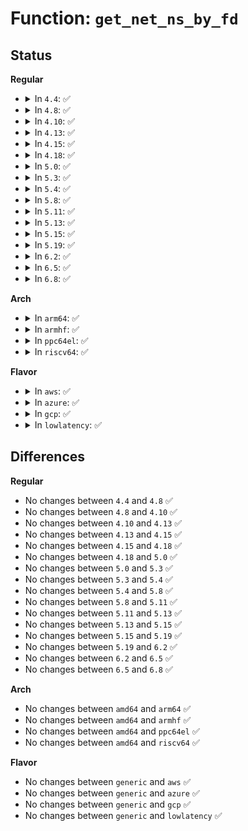 # Function: <code>get_net_ns_by_fd</code>

## Status
<b>Regular</b>
<ul>
<li>
<details>
<summary>In <code>4.4</code>: ✅</summary>

```c
struct net *get_net_ns_by_fd(int fd);
```

**Collision:** Unique Global

**Inline:** No

**Transformation:** False

**Instances:**

```
In net/core/net_namespace.c (ffffffff8170fc40)
Location: net/core/net_namespace.c:466
Inline: False
Direct callers:
  - net/core/net_namespace.c:rtnl_net_newid
  - net/core/net_namespace.c:rtnl_net_getid
```
**Symbols:**

```
ffffffff8170fc40-ffffffff8170fc8b: get_net_ns_by_fd (STB_GLOBAL)
```
</details>
</li>
<li>
<details>
<summary>In <code>4.8</code>: ✅</summary>

```c
struct net *get_net_ns_by_fd(int fd);
```

**Collision:** Unique Global

**Inline:** No

**Transformation:** False

**Instances:**

```
In net/core/net_namespace.c (ffffffff81777570)
Location: net/core/net_namespace.c:466
Inline: False
Direct callers:
  - net/core/net_namespace.c:rtnl_net_getid
  - net/core/net_namespace.c:rtnl_net_newid
```
**Symbols:**

```
ffffffff81777570-ffffffff817775c4: get_net_ns_by_fd (STB_GLOBAL)
```
</details>
</li>
<li>
<details>
<summary>In <code>4.10</code>: ✅</summary>

```c
struct net *get_net_ns_by_fd(int fd);
```

**Collision:** Unique Global

**Inline:** No

**Transformation:** False

**Instances:**

```
In net/core/net_namespace.c (ffffffff817a45f0)
Location: net/core/net_namespace.c:497
Inline: False
Direct callers:
  - net/core/net_namespace.c:rtnl_net_getid
  - net/core/net_namespace.c:rtnl_net_newid
```
**Symbols:**

```
ffffffff817a45f0-ffffffff817a464a: get_net_ns_by_fd (STB_GLOBAL)
```
</details>
</li>
<li>
<details>
<summary>In <code>4.13</code>: ✅</summary>

```c
struct net *get_net_ns_by_fd(int fd);
```

**Collision:** Unique Global

**Inline:** No

**Transformation:** False

**Instances:**

```
In net/core/net_namespace.c (ffffffff817c2790)
Location: net/core/net_namespace.c:536
Inline: False
Direct callers:
  - net/core/net_namespace.c:rtnl_net_getid
  - net/core/net_namespace.c:rtnl_net_newid
```
**Symbols:**

```
ffffffff817c2790-ffffffff817c27e4: get_net_ns_by_fd (STB_GLOBAL)
```
</details>
</li>
<li>
<details>
<summary>In <code>4.15</code>: ✅</summary>

```c
struct net *get_net_ns_by_fd(int fd);
```

**Collision:** Unique Global

**Inline:** No

**Transformation:** False

**Instances:**

```
In net/core/net_namespace.c (ffffffff8183c0d0)
Location: net/core/net_namespace.c:537
Inline: False
Direct callers:
  - net/core/net_namespace.c:rtnl_net_getid
  - net/core/net_namespace.c:rtnl_net_newid
```
**Symbols:**

```
ffffffff8183c0d0-ffffffff8183c124: get_net_ns_by_fd (STB_GLOBAL)
```
</details>
</li>
<li>
<details>
<summary>In <code>4.18</code>: ✅</summary>

```c
struct net *get_net_ns_by_fd(int fd);
```

**Collision:** Unique Global

**Inline:** No

**Transformation:** False

**Instances:**

```
In net/core/net_namespace.c (ffffffff81886890)
Location: net/core/net_namespace.c:599
Inline: False
Direct callers:
  - net/core/net_namespace.c:rtnl_net_getid
  - net/core/net_namespace.c:rtnl_net_newid
```
**Symbols:**

```
ffffffff81886890-ffffffff818868e1: get_net_ns_by_fd (STB_GLOBAL)
```
</details>
</li>
<li>
<details>
<summary>In <code>5.0</code>: ✅</summary>

```c
struct net *get_net_ns_by_fd(int fd);
```

**Collision:** Unique Global

**Inline:** No

**Transformation:** False

**Instances:**

```
In net/core/net_namespace.c (ffffffff818a6f80)
Location: net/core/net_namespace.c:599
Inline: False
Direct callers:
  - net/core/net_namespace.c:rtnl_net_getid
  - net/core/net_namespace.c:rtnl_net_newid
```
**Symbols:**

```
ffffffff818a6f80-ffffffff818a6fd1: get_net_ns_by_fd (STB_GLOBAL)
```
</details>
</li>
<li>
<details>
<summary>In <code>5.3</code>: ✅</summary>

```c
struct net *get_net_ns_by_fd(int fd);
```

**Collision:** Unique Global

**Inline:** No

**Transformation:** False

**Instances:**

```
In net/core/net_namespace.c (ffffffff818f2680)
Location: net/core/net_namespace.c:643
Inline: False
Direct callers:
  - net/core/net_namespace.c:rtnl_net_getid
  - net/core/net_namespace.c:rtnl_net_newid
  - net/core/flow_dissector.c:skb_flow_dissector_prog_query
```
**Symbols:**

```
ffffffff818f2680-ffffffff818f26dd: get_net_ns_by_fd (STB_GLOBAL)
```
</details>
</li>
<li>
<details>
<summary>In <code>5.4</code>: ✅</summary>

```c
struct net *get_net_ns_by_fd(int fd);
```

**Collision:** Unique Global

**Inline:** No

**Transformation:** False

**Instances:**

```
In net/core/net_namespace.c (ffffffff819245e0)
Location: net/core/net_namespace.c:646
Inline: False
Direct callers:
  - net/core/net_namespace.c:rtnl_net_getid
  - net/core/net_namespace.c:rtnl_net_newid
  - net/core/flow_dissector.c:skb_flow_dissector_prog_query
```
**Symbols:**

```
ffffffff819245e0-ffffffff8192463d: get_net_ns_by_fd (STB_GLOBAL)
```
</details>
</li>
<li>
<details>
<summary>In <code>5.8</code>: ✅</summary>

```c
struct net *get_net_ns_by_fd(int fd);
```

**Collision:** Unique Global

**Inline:** No

**Transformation:** False

**Instances:**

```
In net/core/net_namespace.c (ffffffff819f8ed0)
Location: net/core/net_namespace.c:652
Inline: False
Direct callers:
  - kernel/bpf/net_namespace.c:netns_bpf_link_create
  - kernel/bpf/net_namespace.c:netns_bpf_prog_query
  - net/core/net_namespace.c:rtnl_net_getid
  - net/core/net_namespace.c:rtnl_net_newid
  - net/core/devlink.c:devlink_netns_get
```
**Symbols:**

```
ffffffff819f8ed0-ffffffff819f8f5b: get_net_ns_by_fd (STB_GLOBAL)
```
</details>
</li>
<li>
<details>
<summary>In <code>5.11</code>: ✅</summary>

```c
struct net *get_net_ns_by_fd(int fd);
```

**Collision:** Unique Global

**Inline:** No

**Transformation:** False

**Instances:**

```
In net/core/net_namespace.c (ffffffff819f89b0)
Location: net/core/net_namespace.c:653
Inline: False
Direct callers:
  - kernel/bpf/net_namespace.c:netns_bpf_link_create
  - kernel/bpf/net_namespace.c:netns_bpf_prog_query
  - net/core/net_namespace.c:rtnl_net_getid
  - net/core/net_namespace.c:rtnl_net_newid
  - net/core/devlink.c:devlink_netns_get
```
**Symbols:**

```
ffffffff819f89b0-ffffffff819f8a3b: get_net_ns_by_fd (STB_GLOBAL)
```
</details>
</li>
<li>
<details>
<summary>In <code>5.13</code>: ✅</summary>

```c
struct net *get_net_ns_by_fd(int fd);
```

**Collision:** Unique Global

**Inline:** No

**Transformation:** False

**Instances:**

```
In net/core/net_namespace.c (ffffffff819df140)
Location: net/core/net_namespace.c:656
Inline: False
Direct callers:
  - kernel/bpf/net_namespace.c:netns_bpf_link_create
  - kernel/bpf/net_namespace.c:netns_bpf_prog_query
  - net/core/net_namespace.c:rtnl_net_getid
  - net/core/net_namespace.c:rtnl_net_newid
  - net/core/devlink.c:devlink_nl_cmd_reload
```
**Symbols:**

```
ffffffff819df140-ffffffff819df1cb: get_net_ns_by_fd (STB_GLOBAL)
```
</details>
</li>
<li>
<details>
<summary>In <code>5.15</code>: ✅</summary>

```c
struct net *get_net_ns_by_fd(int fd);
```

**Collision:** Unique Global

**Inline:** No

**Transformation:** False

**Instances:**

```
In net/core/net_namespace.c (ffffffff81a8f520)
Location: net/core/net_namespace.c:658
Inline: False
Direct callers:
  - kernel/bpf/net_namespace.c:netns_bpf_link_create
  - kernel/bpf/net_namespace.c:netns_bpf_prog_query
  - net/core/net_namespace.c:rtnl_net_getid
  - net/core/net_namespace.c:rtnl_net_newid
  - net/core/devlink.c:devlink_nl_cmd_reload
```
**Symbols:**

```
ffffffff81a8f520-ffffffff81a8f5ab: get_net_ns_by_fd (STB_GLOBAL)
```
</details>
</li>
<li>
<details>
<summary>In <code>5.19</code>: ✅</summary>

```c
struct net *get_net_ns_by_fd(int fd);
```

**Collision:** Unique Global

**Inline:** No

**Transformation:** False

**Instances:**

```
In net/core/net_namespace.c (ffffffff81c053b0)
Location: net/core/net_namespace.c:658
Inline: False
Direct callers:
  - kernel/bpf/net_namespace.c:netns_bpf_link_create
  - kernel/bpf/net_namespace.c:netns_bpf_prog_query
  - net/core/net_namespace.c:rtnl_net_getid
  - net/core/net_namespace.c:rtnl_net_newid
  - net/core/devlink.c:devlink_nl_cmd_reload
```
**Symbols:**

```
ffffffff81c053b0-ffffffff81c0546b: get_net_ns_by_fd (STB_GLOBAL)
```
</details>
</li>
<li>
<details>
<summary>In <code>6.2</code>: ✅</summary>

```c
struct net *get_net_ns_by_fd(int fd);
```

**Collision:** Unique Global

**Inline:** No

**Transformation:** False

**Instances:**

```
In net/core/net_namespace.c (ffffffff81db4c60)
Location: net/core/net_namespace.c:677
Inline: False
Direct callers:
  - kernel/bpf/net_namespace.c:netns_bpf_link_create
  - kernel/bpf/net_namespace.c:netns_bpf_prog_query
  - net/core/net_namespace.c:rtnl_net_getid
  - net/core/net_namespace.c:rtnl_net_newid
  - net/core/devlink.c:devlink_nl_cmd_reload
```
**Symbols:**

```
ffffffff81db4c60-ffffffff81db4d1b: get_net_ns_by_fd (STB_GLOBAL)
```
</details>
</li>
<li>
<details>
<summary>In <code>6.5</code>: ✅</summary>

```c
struct net *get_net_ns_by_fd(int fd);
```

**Collision:** Unique Global

**Inline:** No

**Transformation:** False

**Instances:**

```
In net/core/net_namespace.c (ffffffff81e23880)
Location: net/core/net_namespace.c:678
Inline: False
Direct callers:
  - kernel/bpf/net_namespace.c:netns_bpf_link_create
  - kernel/bpf/net_namespace.c:netns_bpf_prog_query
  - net/core/net_namespace.c:rtnl_net_getid
  - net/core/net_namespace.c:rtnl_net_newid
  - net/devlink/dev.c:devlink_nl_cmd_reload
```
**Symbols:**

```
ffffffff81e23880-ffffffff81e2395e: get_net_ns_by_fd (STB_GLOBAL)
```
</details>
</li>
<li>
<details>
<summary>In <code>6.8</code>: ✅</summary>

```c
struct net *get_net_ns_by_fd(int fd);
```

**Collision:** Unique Global

**Inline:** No

**Transformation:** False

**Instances:**

```
In net/core/net_namespace.c (ffffffff81ee17e0)
Location: net/core/net_namespace.c:682
Inline: False
Direct callers:
  - kernel/bpf/net_namespace.c:netns_bpf_link_create
  - kernel/bpf/net_namespace.c:netns_bpf_prog_query
  - net/core/net_namespace.c:rtnl_net_getid
  - net/core/net_namespace.c:rtnl_net_newid
  - net/devlink/dev.c:devlink_nl_reload_doit
```
**Symbols:**

```
ffffffff81ee17e0-ffffffff81ee18be: get_net_ns_by_fd (STB_GLOBAL)
```
</details>
</li>
</ul>
<b>Arch</b>
<ul>
<li>
<details>
<summary>In <code>arm64</code>: ✅</summary>

```c
struct net *get_net_ns_by_fd(int fd);
```

**Collision:** Unique Global

**Inline:** No

**Transformation:** False

**Instances:**

```
In net/core/net_namespace.c (ffff800010bbffb0)
Location: net/core/net_namespace.c:646
Inline: False
Direct callers:
  - net/core/net_namespace.c:rtnl_net_getid
  - net/core/net_namespace.c:rtnl_net_newid
  - net/core/flow_dissector.c:skb_flow_dissector_prog_query
```
**Symbols:**

```
ffff800010bbffb0-ffff800010bc0038: get_net_ns_by_fd (STB_GLOBAL)
```
</details>
</li>
<li>
<details>
<summary>In <code>armhf</code>: ✅</summary>

```c
struct net *get_net_ns_by_fd(int fd);
```

**Collision:** Unique Global

**Inline:** No

**Transformation:** False

**Instances:**

```
In net/core/net_namespace.c (c0cdbae8)
Location: net/core/net_namespace.c:646
Inline: False
Direct callers:
  - net/core/net_namespace.c:rtnl_net_getid
  - net/core/net_namespace.c:rtnl_net_newid
  - net/core/flow_dissector.c:skb_flow_dissector_prog_query
```
**Symbols:**

```
c0cdbae8-c0cdbb58: get_net_ns_by_fd (STB_GLOBAL)
```
</details>
</li>
<li>
<details>
<summary>In <code>ppc64el</code>: ✅</summary>

```c
struct net *get_net_ns_by_fd(int fd);
```

**Collision:** Unique Global

**Inline:** No

**Transformation:** False

**Instances:**

```
In net/core/net_namespace.c (c000000000c994e0)
Location: net/core/net_namespace.c:646
Inline: False
Direct callers:
  - net/core/net_namespace.c:rtnl_net_getid
  - net/core/net_namespace.c:rtnl_net_newid
  - net/core/flow_dissector.c:skb_flow_dissector_prog_query
```
**Symbols:**

```
c000000000c994e0-c000000000c9959c: get_net_ns_by_fd (STB_GLOBAL)
```
</details>
</li>
<li>
<details>
<summary>In <code>riscv64</code>: ✅</summary>

```c
struct net *get_net_ns_by_fd(int fd);
```

**Collision:** Unique Global

**Inline:** No

**Transformation:** False

**Instances:**

```
In net/core/net_namespace.c (ffffffe00074d860)
Location: net/core/net_namespace.c:646
Inline: False
Direct callers:
  - net/core/net_namespace.c:rtnl_net_getid
  - net/core/net_namespace.c:rtnl_net_newid
  - net/core/flow_dissector.c:skb_flow_dissector_prog_query
```
**Symbols:**

```
ffffffe00074d860-ffffffe00074d8ce: get_net_ns_by_fd (STB_GLOBAL)
```
</details>
</li>
</ul>
<b>Flavor</b>
<ul>
<li>
<details>
<summary>In <code>aws</code>: ✅</summary>

```c
struct net *get_net_ns_by_fd(int fd);
```

**Collision:** Unique Global

**Inline:** No

**Transformation:** False

**Instances:**

```
In net/core/net_namespace.c (ffffffff818c45e0)
Location: net/core/net_namespace.c:646
Inline: False
Direct callers:
  - net/core/net_namespace.c:rtnl_net_getid
  - net/core/net_namespace.c:rtnl_net_newid
  - net/core/flow_dissector.c:skb_flow_dissector_prog_query
```
**Symbols:**

```
ffffffff818c45e0-ffffffff818c463d: get_net_ns_by_fd (STB_GLOBAL)
```
</details>
</li>
<li>
<details>
<summary>In <code>azure</code>: ✅</summary>

```c
struct net *get_net_ns_by_fd(int fd);
```

**Collision:** Unique Global

**Inline:** No

**Transformation:** False

**Instances:**

```
In net/core/net_namespace.c (ffffffff8187e520)
Location: net/core/net_namespace.c:646
Inline: False
Direct callers:
  - net/core/net_namespace.c:rtnl_net_getid
  - net/core/net_namespace.c:rtnl_net_newid
  - net/core/flow_dissector.c:skb_flow_dissector_prog_query
```
**Symbols:**

```
ffffffff8187e520-ffffffff8187e57d: get_net_ns_by_fd (STB_GLOBAL)
```
</details>
</li>
<li>
<details>
<summary>In <code>gcp</code>: ✅</summary>

```c
struct net *get_net_ns_by_fd(int fd);
```

**Collision:** Unique Global

**Inline:** No

**Transformation:** False

**Instances:**

```
In net/core/net_namespace.c (ffffffff819155e0)
Location: net/core/net_namespace.c:646
Inline: False
Direct callers:
  - net/core/net_namespace.c:rtnl_net_getid
  - net/core/net_namespace.c:rtnl_net_newid
  - net/core/flow_dissector.c:skb_flow_dissector_prog_query
```
**Symbols:**

```
ffffffff819155e0-ffffffff8191563d: get_net_ns_by_fd (STB_GLOBAL)
```
</details>
</li>
<li>
<details>
<summary>In <code>lowlatency</code>: ✅</summary>

```c
struct net *get_net_ns_by_fd(int fd);
```

**Collision:** Unique Global

**Inline:** No

**Transformation:** False

**Instances:**

```
In net/core/net_namespace.c (ffffffff819367c0)
Location: net/core/net_namespace.c:646
Inline: False
Direct callers:
  - net/core/net_namespace.c:rtnl_net_getid
  - net/core/net_namespace.c:rtnl_net_newid
  - net/core/flow_dissector.c:skb_flow_dissector_prog_query
```
**Symbols:**

```
ffffffff819367c0-ffffffff8193681d: get_net_ns_by_fd (STB_GLOBAL)
```
</details>
</li>
</ul>

## Differences
<b>Regular</b>
<ul>
<li>
No changes between <code>4.4</code> and <code>4.8</code> ✅
</li>
<li>
No changes between <code>4.8</code> and <code>4.10</code> ✅
</li>
<li>
No changes between <code>4.10</code> and <code>4.13</code> ✅
</li>
<li>
No changes between <code>4.13</code> and <code>4.15</code> ✅
</li>
<li>
No changes between <code>4.15</code> and <code>4.18</code> ✅
</li>
<li>
No changes between <code>4.18</code> and <code>5.0</code> ✅
</li>
<li>
No changes between <code>5.0</code> and <code>5.3</code> ✅
</li>
<li>
No changes between <code>5.3</code> and <code>5.4</code> ✅
</li>
<li>
No changes between <code>5.4</code> and <code>5.8</code> ✅
</li>
<li>
No changes between <code>5.8</code> and <code>5.11</code> ✅
</li>
<li>
No changes between <code>5.11</code> and <code>5.13</code> ✅
</li>
<li>
No changes between <code>5.13</code> and <code>5.15</code> ✅
</li>
<li>
No changes between <code>5.15</code> and <code>5.19</code> ✅
</li>
<li>
No changes between <code>5.19</code> and <code>6.2</code> ✅
</li>
<li>
No changes between <code>6.2</code> and <code>6.5</code> ✅
</li>
<li>
No changes between <code>6.5</code> and <code>6.8</code> ✅
</li>
</ul>
<b>Arch</b>
<ul>
<li>
No changes between <code>amd64</code> and <code>arm64</code> ✅
</li>
<li>
No changes between <code>amd64</code> and <code>armhf</code> ✅
</li>
<li>
No changes between <code>amd64</code> and <code>ppc64el</code> ✅
</li>
<li>
No changes between <code>amd64</code> and <code>riscv64</code> ✅
</li>
</ul>
<b>Flavor</b>
<ul>
<li>
No changes between <code>generic</code> and <code>aws</code> ✅
</li>
<li>
No changes between <code>generic</code> and <code>azure</code> ✅
</li>
<li>
No changes between <code>generic</code> and <code>gcp</code> ✅
</li>
<li>
No changes between <code>generic</code> and <code>lowlatency</code> ✅
</li>
</ul>
